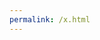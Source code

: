 ```yaml
---
permalink: /x.html
---
```


<meta http-equiv="Refresh" content="0; url='https://x.com/Pikakid98FromYT'" />
